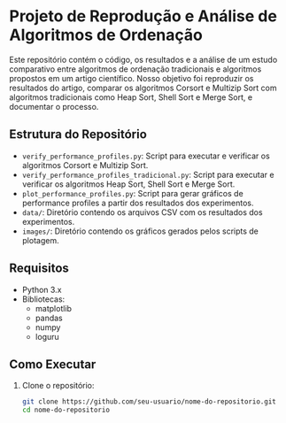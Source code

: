 # Projeto de Reprodução e Análise de Algoritmos de Ordenação

Este repositório contém o código, os resultados e a análise de um estudo comparativo entre algoritmos de ordenação tradicionais e algoritmos propostos em um artigo científico. Nosso objetivo foi reproduzir os resultados do artigo, comparar os algoritmos Corsort e Multizip Sort com algoritmos tradicionais como Heap Sort, Shell Sort e Merge Sort, e documentar o processo.

## Estrutura do Repositório

- `verify_performance_profiles.py`: Script para executar e verificar os algoritmos Corsort e Multizip Sort.
- `verify_performance_profiles_tradicional.py`: Script para executar e verificar os algoritmos Heap Sort, Shell Sort e Merge Sort.
- `plot_performance_profiles.py`: Script para gerar gráficos de performance profiles a partir dos resultados dos experimentos.
- `data/`: Diretório contendo os arquivos CSV com os resultados dos experimentos.
- `images/`: Diretório contendo os gráficos gerados pelos scripts de plotagem.

## Requisitos

- Python 3.x
- Bibliotecas:
  - matplotlib
  - pandas
  - numpy
  - loguru

## Como Executar

1. Clone o repositório:
   ```bash
   git clone https://github.com/seu-usuario/nome-do-repositorio.git
   cd nome-do-repositorio
   ```
